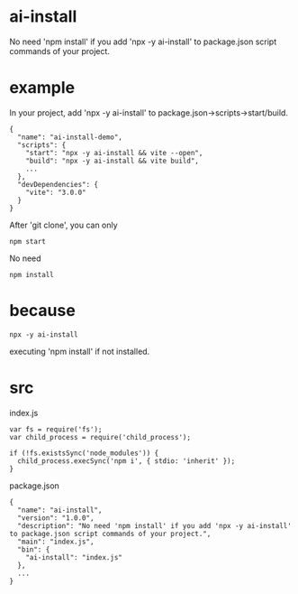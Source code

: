 # ai-install
No need 'npm install' if you add 'npx -y ai-install' to package.json script commands of your project.
# example
In your project, add 'npx -y ai-install' to package.json->scripts->start/build.
```json{4,5}
{
  "name": "ai-install-demo",
  "scripts": {
    "start": "npx -y ai-install && vite --open",
    "build": "npx -y ai-install && vite build",
    ...
  },
  "devDependencies": {
    "vite": "3.0.0"
  }
}
```
After 'git clone', you can only 
```
npm start 
```
No need
```
npm install
```
# because
```
npx -y ai-install
```
executing 'npm install' if not installed.
# src
index.js
```
var fs = require('fs');
var child_process = require('child_process');

if (!fs.existsSync('node_modules')) {
  child_process.execSync('npm i', { stdio: 'inherit' });
}
```
package.json
```
{
  "name": "ai-install",
  "version": "1.0.0",
  "description": "No need 'npm install' if you add 'npx -y ai-install' to package.json script commands of your project.",
  "main": "index.js",
  "bin": {
    "ai-install": "index.js"
  },
  ...
}
```
